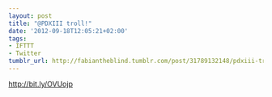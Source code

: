 ```yaml
---
layout: post
title: "@PDXIII troll!"
date: '2012-09-18T12:05:21+02:00'
tags:
- IFTTT
- Twitter
tumblr_url: http://fabiantheblind.tumblr.com/post/31789132148/pdxiii-troll
---
```

http://bit.ly/OVUojp
